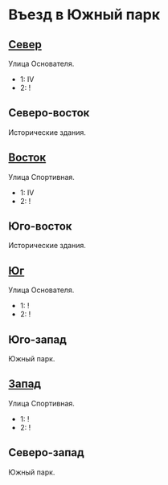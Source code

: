 # Въезд в Южный парк

## [Север](./520120.md)

Улица Основателя.

* 1:    IV
* 2:    !

## Северо-восток

Исторические здания.

## [Восток](./540130.md)

Улица Спортивная.

* 1:    IV
* 2:    !

## Юго-восток

Исторические здания.

## [Юг](./520140.md)

Улица Основателя.

* 1:    !
* 2:    !

## Юго-запад

Южный парк.

## [Запад](./510130.md)

Улица Спортивная.

* 1:    !
* 2:    !

## Северо-запад

Южный парк.

